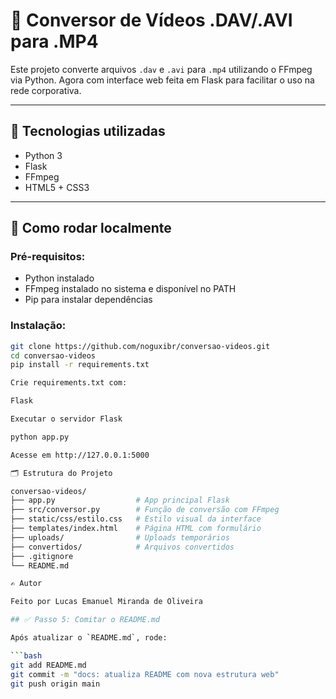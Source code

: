 # 🧠 Conversor de Vídeos .DAV/.AVI para .MP4

Este projeto converte arquivos `.dav` e `.avi` para `.mp4` utilizando o FFmpeg via Python. Agora com interface web feita em Flask para facilitar o uso na rede corporativa.

---

## 🔧 Tecnologias utilizadas

- Python 3
- Flask
- FFmpeg
- HTML5 + CSS3

---

## 🚀 Como rodar localmente

### Pré-requisitos:
- Python instalado
- FFmpeg instalado no sistema e disponível no PATH
- Pip para instalar dependências

### Instalação:

```bash
git clone https://github.com/noguxibr/conversao-videos.git
cd conversao-videos
pip install -r requirements.txt

Crie requirements.txt com:

Flask

Executar o servidor Flask

python app.py

Acesse em http://127.0.0.1:5000

🗂️ Estrutura do Projeto

conversao-videos/
├── app.py                  # App principal Flask
├── src/conversor.py        # Função de conversão com FFmpeg
├── static/css/estilo.css   # Estilo visual da interface
├── templates/index.html    # Página HTML com formulário
├── uploads/                # Uploads temporários
├── convertidos/            # Arquivos convertidos
├── .gitignore
└── README.md

✍️ Autor

Feito por Lucas Emanuel Miranda de Oliveira

## ✅ Passo 5: Comitar o README.md

Após atualizar o `README.md`, rode:

```bash
git add README.md
git commit -m "docs: atualiza README com nova estrutura web"
git push origin main
